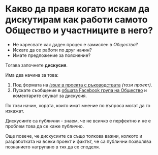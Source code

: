 # Какво да правя когато искам да дискутирам как работи самото Общество и участниците в него?

- Не харесвате как даден процес е замислен в *Общество*?
- Искате да се работи по друг начин?
- Имате предложение за пояснение?

Тогава започнете **дискусия**.

Има два начина за това:
 1. Под формата на [*issue* в проекта с ръководствата](https://github.com/obshtestvo/guides/issues/new) *(този проект)*.
 1. Пускате съобщение в [общата Facebook група на Общество](https://www.facebook.com/groups/obshtestvo) и коментарите служат за дискусия.

По този начин, хората, които имат мнение по въпроса могат да го изкажат. 

Дискусиите са публични - знаем, че не всичко е перфектно и не е проблем това да се каже публично.

Още повече, че дискусиите са също толкова важни, колкото и разработката на всеки проект и фактът, че са публични позволява познанието натрупано в тях да се споделя.
